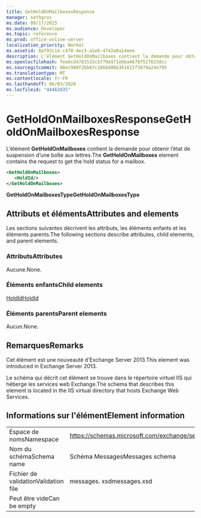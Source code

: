 ```yaml
---
title: GetHoldOnMailboxesResponse
manager: sethgros
ms.date: 09/17/2015
ms.audience: Developer
ms.topic: reference
ms.prod: office-online-server
localization_priority: Normal
ms.assetid: 8af93c14-c4f0-4ec3-a1e6-4742a0a14eee
description: L’élément GetHoldOnMailboxes contient la demande pour obtenir l’état de suspension d’une boîte aux lettres.
ms.openlocfilehash: fee6cd4781533cb779a971ebba46707527623dcc
ms.sourcegitcommit: 88ec988f2bb67c1866d06b361615f3674a24e795
ms.translationtype: MT
ms.contentlocale: fr-FR
ms.lasthandoff: 06/03/2020
ms.locfileid: "44462835"
---
```

# <a name="getholdonmailboxesresponse"></a><span data-ttu-id="8d2f9-103">GetHoldOnMailboxesResponse</span><span class="sxs-lookup"><span data-stu-id="8d2f9-103">GetHoldOnMailboxesResponse</span></span>

<span data-ttu-id="8d2f9-104">L’élément **GetHoldOnMailboxes** contient la demande pour obtenir l’état de suspension d’une boîte aux lettres.</span><span class="sxs-lookup"><span data-stu-id="8d2f9-104">The **GetHoldOnMailboxes** element contains the request to get the hold status for a mailbox.</span></span> 
  
```XML
<GetHoldOnMailboxes>
   <HoldId/>
</GetHoldOnMailboxes>
```

 <span data-ttu-id="8d2f9-105">**GetHoldOnMailboxesType**</span><span class="sxs-lookup"><span data-stu-id="8d2f9-105">**GetHoldOnMailboxesType**</span></span>
## <a name="attributes-and-elements"></a><span data-ttu-id="8d2f9-106">Attributs et éléments</span><span class="sxs-lookup"><span data-stu-id="8d2f9-106">Attributes and elements</span></span>

<span data-ttu-id="8d2f9-107">Les sections suivantes décrivent les attributs, les éléments enfants et les éléments parents.</span><span class="sxs-lookup"><span data-stu-id="8d2f9-107">The following sections describe attributes, child elements, and parent elements.</span></span>
  
### <a name="attributes"></a><span data-ttu-id="8d2f9-108">Attributs</span><span class="sxs-lookup"><span data-stu-id="8d2f9-108">Attributes</span></span>

<span data-ttu-id="8d2f9-109">Aucune.</span><span class="sxs-lookup"><span data-stu-id="8d2f9-109">None.</span></span>
  
### <a name="child-elements"></a><span data-ttu-id="8d2f9-110">Éléments enfants</span><span class="sxs-lookup"><span data-stu-id="8d2f9-110">Child elements</span></span>

[<span data-ttu-id="8d2f9-111">HoldId</span><span class="sxs-lookup"><span data-stu-id="8d2f9-111">HoldId</span></span>](holdid.md)
  
### <a name="parent-elements"></a><span data-ttu-id="8d2f9-112">Éléments parents</span><span class="sxs-lookup"><span data-stu-id="8d2f9-112">Parent elements</span></span>

<span data-ttu-id="8d2f9-113">Aucun.</span><span class="sxs-lookup"><span data-stu-id="8d2f9-113">None.</span></span>
  
## <a name="remarks"></a><span data-ttu-id="8d2f9-114">Remarques</span><span class="sxs-lookup"><span data-stu-id="8d2f9-114">Remarks</span></span>

<span data-ttu-id="8d2f9-115">Cet élément est une nouveauté d'Exchange Server 2013.</span><span class="sxs-lookup"><span data-stu-id="8d2f9-115">This element was introduced in Exchange Server 2013.</span></span>
  
<span data-ttu-id="8d2f9-116">Le schéma qui décrit cet élément se trouve dans le répertoire virtuel IIS qui héberge les services web Exchange.</span><span class="sxs-lookup"><span data-stu-id="8d2f9-116">The schema that describes this element is located in the IIS virtual directory that hosts Exchange Web Services.</span></span>
  
## <a name="element-information"></a><span data-ttu-id="8d2f9-117">Informations sur l'élément</span><span class="sxs-lookup"><span data-stu-id="8d2f9-117">Element information</span></span>

|||
|:-----|:-----|
|<span data-ttu-id="8d2f9-118">Espace de noms</span><span class="sxs-lookup"><span data-stu-id="8d2f9-118">Namespace</span></span>  <br/> |https://schemas.microsoft.com/exchange/services/2006/messages  <br/> |
|<span data-ttu-id="8d2f9-119">Nom du schéma</span><span class="sxs-lookup"><span data-stu-id="8d2f9-119">Schema name</span></span>  <br/> |<span data-ttu-id="8d2f9-120">Schéma Messages</span><span class="sxs-lookup"><span data-stu-id="8d2f9-120">Messages schema</span></span>  <br/> |
|<span data-ttu-id="8d2f9-121">Fichier de validation</span><span class="sxs-lookup"><span data-stu-id="8d2f9-121">Validation file</span></span>  <br/> |<span data-ttu-id="8d2f9-122">messages. xsd</span><span class="sxs-lookup"><span data-stu-id="8d2f9-122">messages.xsd</span></span>  <br/> |
|<span data-ttu-id="8d2f9-123">Peut être vide</span><span class="sxs-lookup"><span data-stu-id="8d2f9-123">Can be empty</span></span>  <br/> ||
   

